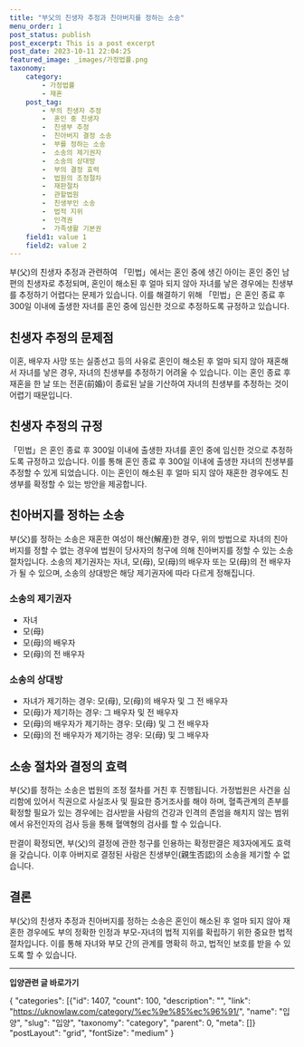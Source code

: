 ```yaml
---
title: "부父의 친생자 추정과 친아버지를 정하는 소송"
menu_order: 1
post_status: publish
post_excerpt: This is a post excerpt
post_date: 2023-10-11 22:04:25
featured_image: _images/가정법률.png
taxonomy:
    category:
        - 가정법률
        - 재혼
    post_tag:
        - 부의 친생자 추정
        -  혼인 중 친생자
        -  친생부 추정
        -  친아버지 결정 소송
        -  부를 정하는 소송
        -  소송의 제기권자
        -  소송의 상대방
        -  부의 결정 효력
        -  법원의 조정절차
        -  재판절차
        -  관할법원
        -  친생부인 소송
        -  법적 지위
        -  인격권
        -  가족생활 기본권
    field1: value 1
    field2: value 2
---
```



부(父)의 친생자 추정과 관련하여 「민법」에서는 혼인 중에 생긴 아이는 혼인 중인 남편의 친생자로 추정되며, 혼인이 해소된 후 얼마 되지 않아 자녀를 낳은 경우에는 친생부를 추정하기 어렵다는 문제가 있습니다. 이를 해결하기 위해 「민법」은 혼인 종료 후 300일 이내에 출생한 자녀를 혼인 중에 임신한 것으로 추정하도록 규정하고 있습니다.

## 친생자 추정의 문제점

이혼, 배우자 사망 또는 실종선고 등의 사유로 혼인이 해소된 후 얼마 되지 않아 재혼해서 자녀를 낳은 경우, 자녀의 친생부를 추정하기 어려울 수 있습니다. 이는 혼인 종료 후 재혼을 한 날 또는 전혼(前婚)이 종료된 날을 기산하여 자녀의 친생부를 추정하는 것이 어렵기 때문입니다.

## 친생자 추정의 규정

「민법」은 혼인 종료 후 300일 이내에 출생한 자녀를 혼인 중에 임신한 것으로 추정하도록 규정하고 있습니다. 이를 통해 혼인 종료 후 300일 이내에 출생한 자녀의 친생부를 추정할 수 있게 되었습니다. 이는 혼인이 해소된 후 얼마 되지 않아 재혼한 경우에도 친생부를 확정할 수 있는 방안을 제공합니다.

## 친아버지를 정하는 소송

부(父)를 정하는 소송은 재혼한 여성이 해산(解産)한 경우, 위의 방법으로 자녀의 친아버지를 정할 수 없는 경우에 법원이 당사자의 청구에 의해 친아버지를 정할 수 있는 소송 절차입니다. 소송의 제기권자는 자녀, 모(母), 모(母)의 배우자 또는 모(母)의 전 배우자가 될 수 있으며, 소송의 상대방은 해당 제기권자에 따라 다르게 정해집니다.

### 소송의 제기권자

- 자녀
- 모(母)
- 모(母)의 배우자
- 모(母)의 전 배우자

### 소송의 상대방

- 자녀가 제기하는 경우: 모(母), 모(母)의 배우자 및 그 전 배우자
- 모(母)가 제기하는 경우: 그 배우자 및 전 배우자
- 모(母)의 배우자가 제기하는 경우: 모(母) 및 그 전 배우자
- 모(母)의 전 배우자가 제기하는 경우: 모(母) 및 그 배우자

## 소송 절차와 결정의 효력

부(父)를 정하는 소송은 법원의 조정 절차를 거친 후 진행됩니다. 가정법원은 사건을 심리함에 있어서 직권으로 사실조사 및 필요한 증거조사를 해야 하며, 혈족관계의 존부를 확정할 필요가 있는 경우에는 검사받을 사람의 건강과 인격의 존엄을 해치지 않는 범위에서 유전인자의 검사 등을 통해 혈액형의 검사를 할 수 있습니다.

판결이 확정되면, 부(父)의 결정에 관한 청구를 인용하는 확정판결은 제3자에게도 효력을 갖습니다. 이후 아버지로 결정된 사람은 친생부인(親生否認)의 소송을 제기할 수 없습니다.

## 결론

부(父)의 친생자 추정과 친아버지를 정하는 소송은 혼인이 해소된 후 얼마 되지 않아 재혼한 경우에도 부의 정확한 인정과 부모-자녀의 법적 지위를 확립하기 위한 중요한 법적 절차입니다. 이를 통해 자녀와 부모 간의 관계를 명확히 하고, 법적인 보호를 받을 수 있도록 할 수 있습니다.


<!-- wp:separator -->
<hr class="wp-block-separator has-alpha-channel-opacity"/>
<!-- /wp:separator -->
<!-- wp:group {"backgroundColor":"base","layout":{"type":"constrained"}} -->
<div class="wp-block-group has-base-background-color has-background">
<!-- wp:paragraph {"align":"center","fontSize":"large"} -->
<p class="has-text-align-center has-large-font-size"><strong>입양관련 글 바로가기</strong></p>
<!-- /wp:paragraph -->

<!-- wp:latest-posts -->
{
"categories": [{"id": 1407, "count": 100, "description": "", "link": "https://uknowlaw.com/category/%ec%9e%85%ec%96%91/", "name": "입양", "slug": "입양", "taxonomy": "category", "parent": 0, "meta": []}
"postLayout": "grid",
"fontSize": "medium"
}
<!-- /wp:latest-posts -->

</div>
<!-- /wp:group -->
    